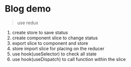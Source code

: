 # Blog demo

> use redux

1. create store to save status
2. create component slice to change status
3. export slice to component and store
4. store import slice for placing on the reducer
5. use hook(useSelector) to check all state
6. use hook(useDispatch) to call function within the slice
